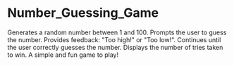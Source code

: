 # Number_Guessing_Game
Generates a random number between 1 and 100. Prompts the user to guess the number. Provides feedback: "Too high!" or "Too low!". Continues until the user correctly guesses the number. Displays the number of tries taken to win. A simple and fun game to play!
